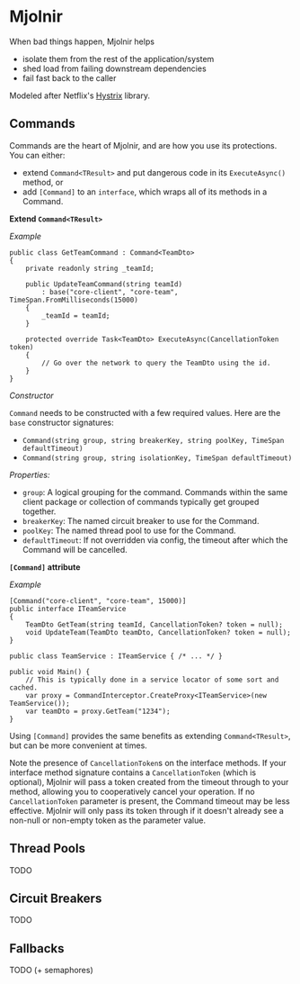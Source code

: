Mjolnir
=======

When bad things happen, Mjolnir helps
- isolate them from the rest of the application/system
- shed load from failing downstream dependencies
- fail fast back to the caller

Modeled after Netflix's [Hystrix](https://github.com/Netflix/Hystrix) library.

Commands
-----

Commands are the heart of Mjolnir, and are how you use its protections. You can either:
- extend `Command<TResult>` and put dangerous code in its `ExecuteAsync()` method, or
- add `[Command]` to an `interface`, which wraps all of its methods in a Command.

**Extend `Command<TResult>`**

*Example*

```
public class GetTeamCommand : Command<TeamDto>
{
    private readonly string _teamId;

    public UpdateTeamCommand(string teamId)
        : base("core-client", "core-team", TimeSpan.FromMilliseconds(15000)
    {
        _teamId = teamId;
    }
    
    protected override Task<TeamDto> ExecuteAsync(CancellationToken token)
    {
        // Go over the network to query the TeamDto using the id.
    }
}
```

*Constructor*

`Command` needs to be constructed with a few required values. Here are the `base` constructor signatures:

- `Command(string group, string breakerKey, string poolKey, TimeSpan defaultTimeout)`
- `Command(string group, string isolationKey, TimeSpan defaultTimeout)`

*Properties:*

- `group`: A logical grouping for the command. Commands within the same client package or collection of commands typically get grouped together.
- `breakerKey`: The named circuit breaker to use for the Command.
- `poolKey`: The named thread pool to use for the Command.
- `defaultTimeout`: If not overridden via config, the timeout after which the Command will be cancelled.

**`[Command]` attribute**

*Example*

```
[Command("core-client", "core-team", 15000)]
public interface ITeamService
{
    TeamDto GetTeam(string teamId, CancellationToken? token = null);
    void UpdateTeam(TeamDto teamDto, CancellationToken? token = null);
}

public class TeamService : ITeamService { /* ... */ }

public void Main() {
    // This is typically done in a service locator of some sort and cached.
    var proxy = CommandInterceptor.CreateProxy<ITeamService>(new TeamService());
    var teamDto = proxy.GetTeam("1234");
}
```

Using `[Command]` provides the same benefits as extending `Command<TResult>`, but can be more convenient at times.

Note the presence of `CancellationToken`s on the interface methods. If your interface method signature contains a `CancellationToken` (which is optional), Mjolnir will pass a token created from the timeout through to your method, allowing you to cooperatively cancel your operation. If no `CancellationToken` parameter is present, the Command timeout may be less effective. Mjolnir will only pass its token through if it doesn't already see a non-null or non-empty token as the parameter value.

Thread Pools
-----

TODO

Circuit Breakers
-----

TODO

Fallbacks
-----

TODO (+ semaphores)
